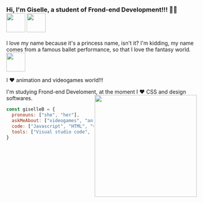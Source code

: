 <h3>Hi, I'm Giselle, a student of Frond-end Development!!! 👨‍💻 <img src="https://media.giphy.com/media/mGcNjsfWAjY5AEZNw6/giphy.gif" width="50"> <img src="https://media.giphy.com/media/VgCDAzcKvsR6OM0uWg/giphy.gif" width="50"></h3>

I love my name because it's a princess name, isn't it? I'm kidding, my name comes from a famous ballet performance, so that I love the fantasy world. <IMG SRC="https://64.media.tumblr.com/20fb19cbfbc331ebc4463f1c32995f1b/tumblr_po5nnjczef1va4s21o1_500.gifv" width="50">

I ❤️ animation and videogames world!!! 

I'm studying Frond-end Develoment, at the moment I ❤ CSS and design softwares.
<img align='right' src= "https://honeysanime.com/wp-content/uploads/2016/12/Danganronpa-Kibou-no-Gakuen-to-Zetsubou-no-Koukousei-The-Animation-wallpaper-Chihiro-Fujisaki.jpg" width="270">

```javascript
const giselleB = {
  pronouns: ["she", "her"],
  askMeAbout: ["videogames", "anime", "food", "craftBeer", "coffee"],
  code: ["Javascript", "HTML", "CSS"],
  tools: ["Visual studio code", "Figma", "Balsamig", "Trello"]
}
```

<!--
**KGISELLE/KGISELLE** is a ✨ _special_ ✨ repository because its `README.md` (this file) appears on your GitHub profile.

Here are some ideas to get you started:

- 🔭 I’m currently working on ...
- 🌱 I’m currently learning ...
- 👯 I’m looking to collaborate on ...
- 🤔 I’m looking for help with ...
- 💬 Ask me about ...
- 📫 How to reach me: ...
- 😄 Pronouns: ...
- ⚡ Fun fact: ...
-->
